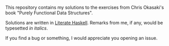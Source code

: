 This repository contains my solutions to the exercises from Chris Okasaki's
book "Purely Functional Data Structures".

Solutions are written in [Literate Haskell](http://www.haskell.org/haskellwiki/Literate_programming).
Remarks from me, if any, would be typesetted *in italics*.

If you find a bug or something, I would appreciate you opening an issue.

